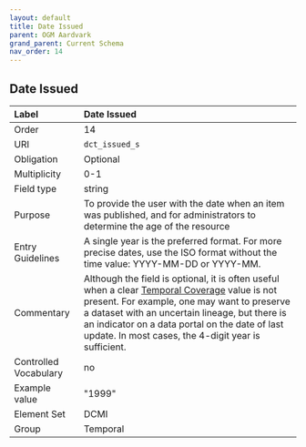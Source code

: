```yaml
---
layout: default
title: Date Issued
parent: OGM Aardvark
grand_parent: Current Schema
nav_order: 14
---
```


## Date Issued

| Label                 | Date Issued                                                                                                                                                                                                                                                                                              |
|:----------------------|:---------------------------------------------------------------------------------------------------------------------------------------------------------------------------------------------------------------------------------------------------------------------------------------------------------|
| Order           | 14                                                                                                                                                                                                                                                                                                       |
| URI                   | `dct_issued_s`                                                                                                                                                                                                                                                                                           |
| Obligation            | Optional                                                                                                                                                                                                                                                                                                 |
| Multiplicity          | 0-1                                                                                                                                                                                                                                                                                                      |
| Field type            | string                                                                                                                                                                                                                                                                                                   |
| Purpose               | To provide the user with the date when an item was published, and for administrators to determine the age of the resource                                                                                                                                                                                |
| Entry Guidelines      | A single year is the preferred format. For more precise dates, use the ISO format without the time value: YYYY-MM-DD or YYYY-MM.                                                                                                                                                                         |
| Commentary            | Although the field is optional, it is often useful when a clear [Temporal Coverage](https://opengeometadata.github.io/docs/aardvarkSchema/temporal-coverage) value is not present. For example, one may want to preserve a dataset with an uncertain lineage, but there is an indicator on a data portal on the date of last update. In most cases, the 4-digit year is sufficient. |
| Controlled Vocabulary | no                                                                                                                                                                                                                                                                                                       |
| Example value         | "1999"                                                                                                                                                                                                                                                                                                   |
| Element Set           | DCMI                                                                                                                                                                                                                                                                                                     |
| Group                 | Temporal                                                                                                                                                                                                                                                                                                 |
